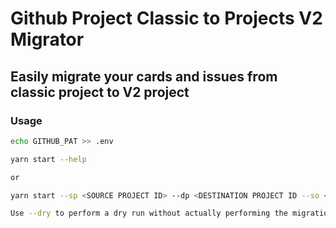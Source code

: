 
# Github Project Classic to Projects V2 Migrator

## Easily migrate your cards and issues from classic project to V2 project

### Usage

```bash
echo GITHUB_PAT >> .env

yarn start --help

or 

yarn start --sp <SOURCE PROJECT ID> --dp <DESTINATION PROJECT ID --so <SOURCE ORG> --do <DESTINATION ORG>

Use --dry to perform a dry run without actually performing the migrations. It will print out the number of cards that will be migrated as well as the time taken to read the cards